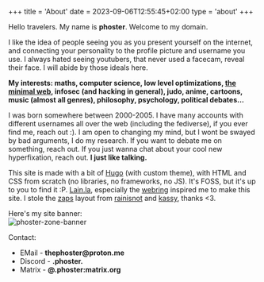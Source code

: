 +++
title = 'About'
date = 2023-09-06T12:55:45+02:00
type = 'about'
+++

Hello travelers. My name is **phoster**. Welcome to my domain.  

I like the idea of people seeing you as you present yourself on the internet, and connecting your personality to the profile picture and username you use. I always hated seeing youtubers, that never used a facecam, reveal their face. I will abide by those ideals here.  

**My interests: maths, computer science, low level optimizations, [the minimal web](https://tarneo.fr/posts/minimal_web/), infosec (and hacking in general), judo, anime, cartoons, music (almost all genres), philosophy, psychology, political debates...**

I was born somewhere between 2000-2005. I have many accounts with different usernames all over the web (including the fediverse), if you ever find me, reach out :). I am open to changing my mind, but I wont be swayed by bad arguments, I do my research. If you want to debate me on something, reach out. If you just wanna chat about your cool new hyperfixation, reach out. **I just like talking.**

This site is made with a bit of [Hugo](https://gohugo.io/) (with custom theme), with HTML and CSS from scratch (no libraries, no frameworks, no JS). It's FOSS, but it's up to you to find it :P. [Lain.la](https://lain.la/), especially the [webring](https://webring.lain.la/) inspired me to make this site. I stole the [zaps](../zaps) layout from [rainisnot](https://rainisnot.neocities.org/posts) and [kassy](https://kassy.neocities.org/misc), thanks <3.

Here's my site banner:  
![phoster-zone-banner](/buttons/sites/phoster-zone-banner.gif)

Contact:
+ EMail - **thephoster\@proton.me**
+ Discord - **.phoster.**
+ Matrix - **@.phoster:matrix.org**